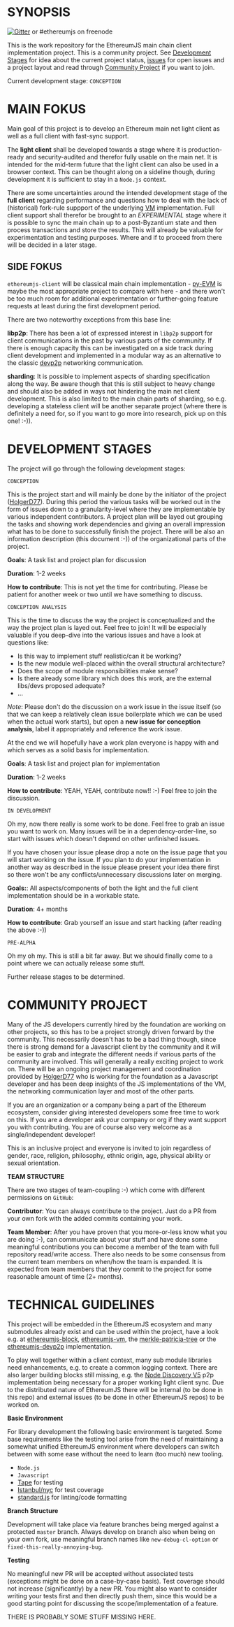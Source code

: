 # SYNOPSIS

[![Gitter](https://img.shields.io/gitter/room/ethereum/ethereumjs-lib.svg?style=flat-square)](https://gitter.im/ethereum/ethereumjs-lib) or #ethereumjs on freenode

This is the work repository for the EthereumJS main chain client implementation project.
This is a community project. See [Development Stages](https://github.com/ethereumjs/ethereumjs-client#development-stages) for idea
about the current project status, [issues](https://github.com/ethereumjs/ethereumjs-client/issues) 
for open issues and a project layout and read through [Community Project](https://github.com/ethereumjs/ethereumjs-client#community-project)
if you want to join.

Current development stage: ``CONCEPTION``

# MAIN FOKUS

Main goal of this project is to develop an Ethereum main net light client as well 
as a full client with fast-sync support.

The **light client** shall be developed towards a stage where it is production-ready and
security-audited and therefor fully usable on the main net. It is intended for the 
mid-term future that the light client can also be used in a browser context. This can
be thought along on a sideline though, during development it is sufficient to stay in a ``Node.js``
context.

There are some uncertainties around the intended development stage of the **full client**
regarding performance and questions how to deal with the lack of 
(historical) fork-rule suppport of the underlying [VM](https://github.com/ethereumjs/ethereumjs-vm)
implementation. Full client support shall therefor be brought to an *EXPERIMENTAL* stage
where it is possible to sync the main chain up to a post-Byzantium state and then process
transactions and store the results. This will already be valuable for experimentation and
testing purposes. Where and if to proceed from there will be decided in a later stage.

## SIDE FOKUS

``ethereumjs-client`` will be classical main chain implementation - [py-EVM](https://github.com/ethereum/py-evm) is maybe the most appropriate project to compare with here - and there won't be too much room
for additional experimentation or further-going feature requests at least during the first development 
period.

There are two noteworthy exceptions from this base line:

**libp2p**: There has been a lot of expressed interest in ``libp2p`` support for client
communications in the past by various parts of the community. If there is enough capacity this can
be investigated on a side track during client development and implemented in a modular 
way as an alternative to the classic [devp2p](https://github.com/ethereumjs/ethereumjs-devp2p) 
networking communication.

**sharding**: It is possible to implement aspects of sharding specification along the way.
Be aware though that this is still subject to heavy change and should also be added in
ways not hindering the main net client development. This is also limited to the main chain
parts of sharding, so e.g. developing a stateless client will be another separate project
(where there is definitely a need for, so if you want to go more into research, pick up on
this one! :-)).

# DEVELOPMENT STAGES

The project will go through the following development stages:

``CONCEPTION``

This is the project start and will mainly be done by the initiator of the project ([HolgerD77](https://github.com/holgerd77)). During this period the various tasks will be
worked out in the form of issues down to a granularity-level where they are implementable
by various independent contributors. A project plan will be layed out grouping the tasks
and showing work dependencies and giving an overall impression what has to be done to 
successfully finish the project. There will be also an information description (this document :-))
of the organizational parts of the project.

**Goals**: A task list and project plan for discussion

**Duration**: 1-2 weeks

**How to contribute**: This is not yet the time for contributing. Please be patient for another
week or two until we have something to discuss.


``CONCEPTION ANALYSIS``

This is the time to discuss the way the project is conceptualized and the way the project plan
is layed out. Feel free to join! It will be especially valuable if you deep-dive into the various
issues and have a look at questions like:

- Is this way to implement stuff realistic/can it be working?
- Is the new module well-placed within the overall structural architecture?
- Does the scope of module responsibilities make sense?
- Is there already some library which does this work, are the external libs/devs proposed adequate?
- ...

*Note*: Please don't do the discussion on a work issue in the issue itself (so that we can keep a 
  relatively clean issue boilerplate which we can be used when the actual work starts), but open a **new
  issue for conception analysis**, label it appropriately and reference the work issue.

At the end we will hopefully have a work plan everyone is happy with and which serves as a solid
basis for implementation.

**Goals**: A task list and project plan for implementation

**Duration**: 1-2 weeks

**How to contribute**: YEAH, YEAH, contribute now!! :-) Feel free to join the discussion.
 

``IN DEVELOPMENT``

Oh my, now there really is some work to be done. Feel free to grab an issue you want to work on.
Many issues will be in a dependency-order-line, so start with issues which doesn't depend on other
unfinished issues.

If you have chosen your issue please drop a note on the issue page that you will start working
on the issue. If you plan to do your implementation in another way as described in the issue
please present your idea there first so there won't be any conflicts/unnecessary discussions
later on merging.

**Goals:**: All aspects/components of both the light and the full client implementation should be
in a workable state.

**Duration**: 4+ months

**How to contribute**: Grab yourself an issue and start hacking (after reading the above :-))

``PRE-ALPHA``

Oh my oh my. This is still a bit far away. But we should finally come to a point where we can
actually release some stuff.

Further release stages to be determined.

# COMMUNITY PROJECT

Many of the JS developers currently hired by the foundation are working on other projects, so this
has to be a project strongly driven forward by the community. This necessarily doesn't has to be a
bad thing though, since there is strong demand for a Javascript client by the community and it
will be easier to grab and integrate the different needs if various parts of the community are
involved. This will generally a really exciting project to work on. There will be an ongoing 
project management and coordination provided by [HolgerD77](https://github.com/holgerd77) who
is working for the foundation as a Javascript developer and has been deep insights of the JS
implementations of the VM, the networking communication layer and most of the other parts.

If you are an organization or a company being a part of the Ethereum ecosystem, consider giving
interested developers some free time to work on this. If you are a developer ask your company
or org if they want support you with contributing. You are of course also very welcome as a
single/independent developer!

This is an inclusive project and everyone is invited to join regardless of gender, race, religion, 
philosophy, ethnic origin, age, physical ability or sexual orientation.

**TEAM STRUCTURE**

There are two stages of team-coupling :-) which come with different permissions on ``GitHub``:

**Contributor**: You can always contribute to the project. Just do a PR from your own fork 
with the added commits containing your work.

**Team Member**: After you have proven that you more-or-less know what you are doing :-), can communicate 
about your stuff and have done some meaningful contributions you can become a member of the team with
full repository read/write access. There also needs to be some consensus from the current team
members on when/how the team is expanded. It is expected from team members that they commit
to the project for some reasonable amount of time (2+ months).

# TECHNICAL GUIDELINES

This project will be embedded in the EthereumJS ecosystem and many submodules already exist and
can be used within the project, have a look e.g. at [ethereumjs-block](https://github.com/ethereumjs/ethereumjs-block), [ethereumjs-vm](https://github.com/ethereumjs/ethereumjs-vm), the 
[merkle-patricia-tree](https://github.com/ethereumjs/merkle-patricia-tree) or the 
[ethereumjs-devp2p](https://github.com/ethereumjs/ethereumjs-devp2p) implementation.

To play well together within a client context, many sub module libraries need enhancements, 
e.g. to create a common logging context. There are also larger building blocks still
missing, e.g. the [Node Discovery V5](https://github.com/ethereumjs/ethereumjs-devp2p/issues/19)
p2p implementation being necessary for a proper working light client sync. Due to the distributed
nature of EthereumJS there will be internal (to be done in this repo) and external issues 
(to be done in other EthereumJS repos) to be worked on.

**Basic Environment**

For library development the following basic environment is targeted. Some base requirements
like the testing tool arise from the need of maintaining a somewhat unified EthereumJS environment
where developers can switch between with some ease without the need to learn (too much) new
tooling.

- ``Node.js``
- ``Javascript``
- [Tape](https://github.com/substack/tape) for testing
- [Istanbul/nyc](https://istanbul.js.org/) for test coverage
- [standard.js](https://standardjs.com/) for linting/code formatting

**Branch Structure**

Development will take place via feature branches being merged against a protected ``master``
branch. Always develop on branch also when being on your own fork, use meaningful branch
names like ``new-debug-cl-option`` or ``fixed-this-really-annoying-bug``.

**Testing**

No meaningful new PR will be accepted without associated tests (exceptions might be done on 
a case-by-case basis). Test coverage should not increase (significantly) by a new PR. 
You might also want to consider writing your tests first and then directly push them,
since this would be a good starting point for discussing the scope/implementation of a feature.

THERE IS PROBABLY SOME STUFF MISSING HERE.

